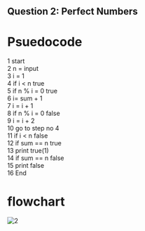 ## Question 2:  Perfect Numbers

# Psuedocode

1 start\
2 n = input\
3 i = 1\
4 if i < n true\
5 if n % i = 0 true\
6 i= sum + 1 \
7 i = i + 1 \
8 if n % i = 0 false\
9 i = i + 2 \
10 go to step no 4\
11 if i < n false \
12 if sum == n true\
13 print true(1)\
14 if sum == n false \
15 print false\
16 End

# flowchart
![2](https://user-images.githubusercontent.com/117566652/210243703-2185e77d-4c3a-4faa-89a6-8110ace4e4c7.jpg)
